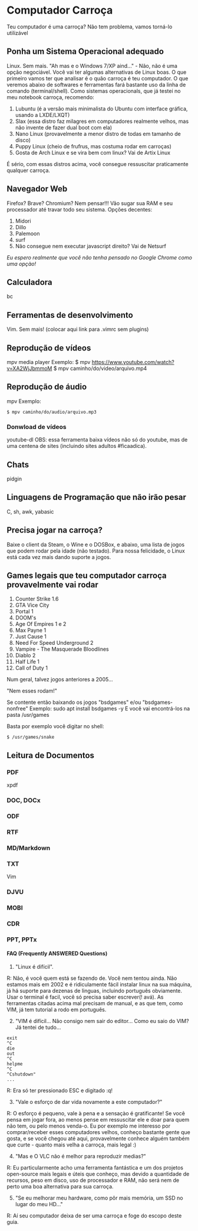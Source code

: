 # Computador Carroça
Teu computador é uma carroça? Não tem problema, vamos torná-lo utilizável

## Ponha um Sistema Operacional adequado
Linux. Sem mais. "Ah mas e o Windows 7/XP aind..." - Não, não é uma opção negociável.
Você vai ter algumas alternativas de Linux boas. O que primeiro vamos ter que analisar é o quão carroça é teu computador. O que veremos abaixo de softwares e ferramentas fará bastante uso da linha de comando (terminal/shell).
Como sistemas operacionals, que já testei no meu notebook carroça, recomendo:
1. Lubuntu (é a versão mais minimalista do Ubuntu com interface gráfica, usando a LXDE/LXQT)
2. Slax (essa distro faz milagres em computadores realmente velhos, mas não invente de fazer dual boot com ela)
3. Nano Linux (provavelmente a menor distro de todas em tamanho de disco)
4. Puppy Linux (cheio de frufrus, mas costuma rodar em carroças)
5. Gosta de Arch Linux e se vira bem com linux? Vai de Artix Linux

É sério, com essas distros acima, você consegue ressuscitar praticamente qualquer carroça.

## Navegador Web
Firefox? Brave? Chromium? Nem pensar!!! Vão sugar sua RAM e seu processador até travar todo seu sistema.
Opções decentes:
1. Midori
2. Dillo
3. Palemoon
4. surf
5. Não consegue nem executar javascript direito? Vai de Netsurf

*Eu espero realmente que você não tenha pensado no Google Chrome como uma opçào!*

## Calculadora
bc

## Ferramentas de desenvolvimento
Vim. Sem mais! (colocar aqui link para .vimrc sem plugins)

## Reprodução de vídeos
mpv media player 
Exemplo:
$ mpv https://www.youtube.com/watch?v=XA2WjJbmmoM 
$ mpv caminho/do/video/arquivo.mp4

## Reprodução de áudio
mpv
Exemplo:

```$ mpv caminho/do/audio/arquivo.mp3```

### Donwload de vídeos
youtube-dl
OBS: essa ferramenta baixa vídeos não só do youtube, mas de uma centena de sites (incluindo sites adultos #ficaadica).

## Chats
pidgin

## Linguagens de Programação que não irão pesar
C, sh, awk, yabasic

## Precisa jogar na carroça?
Baixe o client da Steam, o Wine e o DOSBox, e abaixo, uma lista de jogos que podem rodar pela idade (não testado).
Para nossa felicidade, o Linux está cada vez mais dando suporte a jogos.

## Games legais que teu computador carroça provavelmente vai rodar
1. Counter Strike 1.6
2. GTA Vice City
3. Portal 1
4. DOOM's
5. Age Of Empires 1 e 2
6. Max Payne 1
7. Just Cause 1
8. Need For Speed Underground 2
9. Vampire - The Masquerade Bloodlines
10. Diablo 2
11. Half Life 1
12. Call of Duty 1

Num geral, talvez jogos anteriores a 2005...

"Nem esses rodam!"

Se contente então baixando os jogos "bsdgames" e/ou "bsdgames-nonfree"
Exemplo: sudo apt install bsdgames -y
E você vai encontrá-los na pasta /usr/games 

Basta por exemplo você digitar no shell:

```$ /usr/games/snake```

## Leitura de Documentos
### PDF
xpdf

### DOC, DOCx

### ODF

### RTF

### MD/Markdown

### TXT
Vim

### DJVU

### MOBI

### CDR

### PPT, PPTx

#### FAQ (Frequently ANSWERED Questions)

1. "Linux é difícil". 

R: Não, é você quem está se fazendo de. Você nem tentou ainda. Não estamos mais em 2002 e é ridiculamente fácil instalar linux na sua máquina, já há suporte para dezenas de linguas, incluindo português obviamente. Usar o terminal é facil, você só precisa saber escrever(! avá). As ferramentas citadas acima mal precisam de manual, e as que tem, como VIM, já tem tutorial a rodo em português.

2. "VIM é difícil... Não consigo nem sair do editor... Como eu saio do VIM? Já tentei de tudo... 
```quit
exit
^C
die
out
^C
helpme
^C
^Cshutdown"
...
```

R: Era só ter pressionado ESC e digitado :q!

3. "Vale o esforço de dar vida novamente a este computador?" 

R: O esforço é pequeno, vale à pena e a sensaçào é gratificante! Se você pensa em jogar fora, ao menos pense em ressuscitar ele e doar para quem não tem, ou pelo menos venda-o. Eu por exemplo me interesso por comprar/receber esses computadores velhos, conheço bastante gente que gosta, e se você chegou até aqui, provavelmente conhece alguém também que curte - quanto mais velha a carroça, mais legal :)

4. "Mas e O VLC não é melhor para reproduzir medias?"

R: Eu particularmente acho uma ferramenta fantástica e um dos projetos open-source mais legais e úteis que conheço, mas devido a quantidade de recursos, peso em disco, uso de processador e RAM, não será nem de perto uma boa alternativa para sua carroça.

5. "Se eu melhorar meu hardware, como pôr mais memória, um SSD no lugar do meu HD..."

R: Aí seu computador deixa de ser uma carroça e foge do escopo deste guia.

